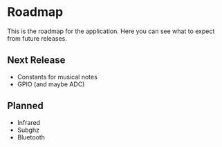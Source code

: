# Roadmap

This is the roadmap for the application.
Here you can see what to expect from future releases.

## Next Release

* Constants for musical notes
* GPIO (and maybe ADC)

## Planned

* Infrared
* Subghz
* Bluetooth
